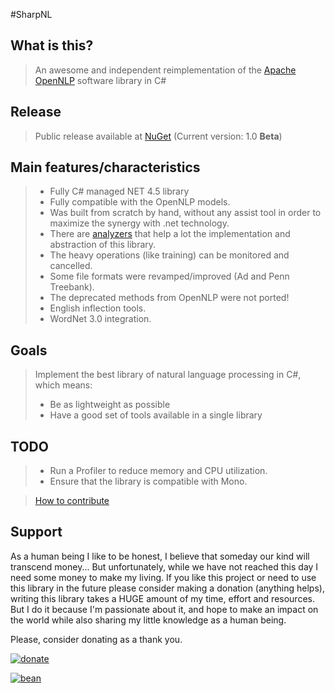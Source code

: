 #SharpNL

## What is this?

> An awesome and independent reimplementation of the [Apache OpenNLP] software library in C#

## Release

> Public release available at [NuGet] \(Current version: 1.0 __Beta__\)

## Main features/characteristics

> - Fully C# managed NET 4.5 library
> - Fully compatible with the OpenNLP models.
> - Was built from scratch by hand, without any assist tool in order to maximize the synergy with .net technology.
> - There are [analyzers](https://github.com/knuppe/SharpNL/wiki/Analyzers) that help a lot the implementation and abstraction of this library.  
> - The heavy operations (like training) can be monitored and cancelled.
> - Some file formats were revamped/improved (Ad and Penn Treebank).
> - The deprecated methods from OpenNLP were not ported!
> - English inflection tools.
> - WordNet 3.0 integration.

## Goals

> Implement the best library of natural language processing in C#, which means:
> - Be as lightweight as possible
> - Have a good set of tools available in a single library

## TODO

> - Run a Profiler to reduce memory and CPU utilization.
> - Ensure that the library is compatible with Mono.

> [How to contribute](contributing.md)

## Support

As a human being I like to be honest, I believe that someday our kind will transcend money... 
But unfortunately, while we have not reached this day I need some money to make my living. 
If you like this project or need to use this library in the future please consider making a 
donation (anything helps), writing this library takes a HUGE amount of my time, effort and 
resources. But I do it because I'm passionate about it, and hope to make an impact on the 
world while also sharing my little knowledge as a human being.

Please, consider donating as a thank you.

[![donate](resources/donate.gif)](https://www.paypal.com/cgi-bin/webscr?cmd=_s-xclick&hosted_button_id=7SWNPAPJNSARC)

[![bean](resources/bean.gif)](#)

[NuGet]: https://www.nuget.org/packages/Knuppe.SharpNL/
[Apache OpenNLP]: http://opennlp.apache.org
[CoGrOO]: http://cogroo.sourceforge.net/
